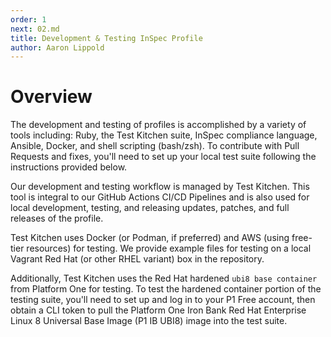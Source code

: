 ```yaml
---
order: 1
next: 02.md
title: Development & Testing InSpec Profile
author: Aaron Lippold
---
```


# Overview

The development and testing of profiles is accomplished by a  variety of tools including: Ruby, the Test Kitchen suite, InSpec compliance language, Ansible, Docker, and shell scripting (bash/zsh). To contribute with Pull Requests and fixes, you'll need to set up your local test suite following the instructions provided below.

Our development and testing workflow is managed by Test Kitchen. This tool is integral to our GitHub Actions CI/CD Pipelines and is also used for local development, testing, and releasing updates, patches, and full releases of the profile.

Test Kitchen uses Docker (or Podman, if preferred) and AWS (using free-tier resources) for testing. We provide example files for testing on a local Vagrant Red Hat (or other RHEL variant) box in the repository.

Additionally, Test Kitchen uses the Red Hat hardened `ubi8 base container` from Platform One for testing. To test the hardened container portion of the testing suite, you'll need to set up and log in to your P1 Free account, then obtain a CLI token to pull the Platform One Iron Bank Red Hat Enterprise Linux 8 Universal Base Image (P1 IB UBI8) image into the test suite.


